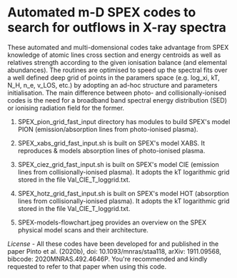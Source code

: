 # Automated m-D SPEX codes to search for outflows in X-ray spectra

These automated and multi-domensional codes take advantage from SPEX knowledge of atomic lines cross section and energy centroids as well as relatives strength according to the given ionisation balance (and elemental abundances). The routines are optimised to speed up the spectral fits over a well defined deep grid of points in the paramers space (e.g. log_xi, kT, N_H, n_e, v_LOS, etc.) by adopting an ad-hoc structure and parameters initialisation. The main difference between photo- and collisionally-ionised codes is the need for a broadband band spectral energy distribution (SED) or ionising radiation field for the former.

1) SPEX_pion_grid_fast_input directory has modules to build SPEX's model PION (emission/absorption lines from photo-ionised plasma).

2) SPEX_xabs_grid_fast_input.sh is built on SPEX's model XABS. It reproduces & models absorption lines of photo-ionised plasma.

3) SPEX_ciez_grid_fast_input.sh is built on SPEX's model CIE (emission lines from collisionally-ionised plasma). It adopts the kT logarithmic grid stored in the file Val_CIE_T_loggrid.txt.

4) SPEX_hotz_grid_fast_input.sh is built on SPEX's model HOT (absorption lines from collisionally-ionised plasma). It adopts the kT logarithmic grid stored in the file Val_CIE_T_loggrid.txt.

5) SPEX-models-flowchart.jpeg provides an overview on the SPEX physical model scans and their architecture.

*License -* All these codes have been developed for and published in the paper Pinto et al. (2020b), doi: 10.1093/mnras/staa118, arXiv: 1911.09568, bibcode: 2020MNRAS.492.4646P. You're recommended and kindly requested to refer to that paper when using this code.
